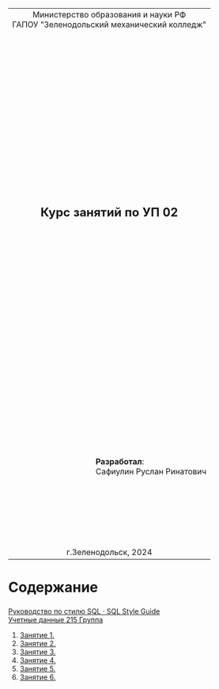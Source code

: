 <table style="width: 100%;">
  <tr>
    <td style="text-align: center; border: none;"> 
        Министерство образования и науки РФ <br/>
        ГАПОУ "Зеленодольский механический колледж"
    </td>
  </tr>
  <tr>
    <td style="text-align: center; border: none; height: 45em;">
        <h2>
            Курс занятий по УП 02
        </h2>
    </td>
  </tr>
  <tr>
    <td style="text-align: right; border: none; height: 20em;">
        <div style="float: right;" align="left">
            <b>Разработал</b>: <br/>
            Сафиулин Руслан Ринатович
        </div>
    </td>
  </tr>
  <tr>
    <td style="text-align: center; border: none; height: 1em;">
        г.Зеленодольск, 2024
    </td>
  </tr>
</table>

<div style="page-break-after: always;"></div>

# Содержание

### 
[Руководство по стилю SQL · SQL Style Guide](https://www.sqlstyle.guide/ru/)<br/>
[Учетные данные 215 Группа](215.md)

1. [Занятие 1.](Lesson1.md)
2. [Занятие 2.](Lesson2.md)
3. [Занятие 3.](Lesson3.md)
4. [Занятие 4.](Lesson4.md)
5. [Занятие 5.](Lesson5.md)
6. [Занятие 6.](Lesson6.md)
